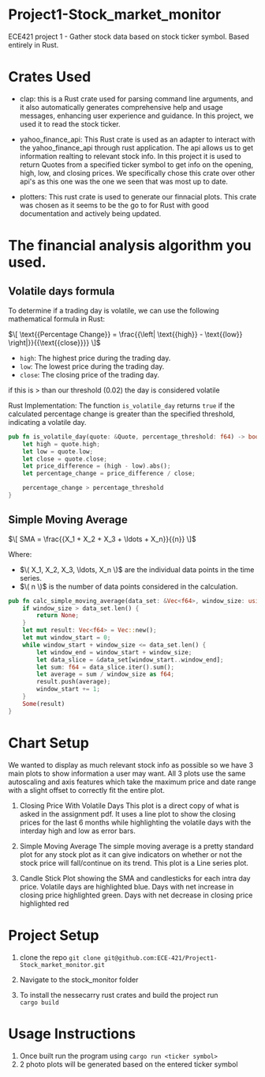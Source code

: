 # Project1-Stock_market_monitor

ECE421 project 1 - Gather stock data based on stock ticker symbol. Based entirely in Rust.

# Crates Used

-   clap: this is a Rust crate used for parsing command line arguments, and it also automatically generates comprehensive help and usage messages, enhancing user experience and guidance. In this project, we used it to read the stock ticker.

- yahoo_finance_api: This Rust crate is used as an adapter to interact with the yahoo_finance_api through rust application. The api allows us to get information realting to relevant stock info. In this project it is used to return Quotes from a specified ticker symbol to get info on the opening, high, low, and closing prices. We specifically chose this crate over other api's as this one was the one we seen that was most up to date.

- plotters: This rust crate is used to generate our finnacial plots. This crate was chosen as it seems to be the go to for Rust with good documentation and actively being updated.

# The financial analysis algorithm you used.

## Volatile days formula

To determine if a trading day is volatile, we can use the following mathematical formula in Rust:

$\[ \text{{Percentage Change}} = \frac{{\left| \text{{high}} - \text{{low}} \right|}}{{\text{{close}}}} \]$

- `high`: The highest price during the trading day.
- `low`: The lowest price during the trading day.
- `close`: The closing price of the trading day.

if this is > than our threshold (0.02) the day is considered volatile

Rust Implementation:
The function `is_volatile_day` returns `true` if the calculated percentage change is greater than the specified threshold, indicating a volatile day.

```rust
pub fn is_volatile_day(quote: &Quote, percentage_threshold: f64) -> bool {
    let high = quote.high;
    let low = quote.low;
    let close = quote.close;
    let price_difference = (high - low).abs();
    let percentage_change = price_difference / close;

    percentage_change > percentage_threshold
}
```

## Simple Moving Average 


$\[ SMA = \frac{{X_1 + X_2 + X_3 + \ldots + X_n}}{{n}} \]$

Where:
- $\( X_1, X_2, X_3, \ldots, X_n \)$ are the individual data points in the time series.
- $\( n \)$ is the number of data points considered in the calculation.

```rust
pub fn calc_simple_moving_average(data_set: &Vec<f64>, window_size: usize) -> Option<Vec<f64>> {
    if window_size > data_set.len() {
        return None;
    }
    let mut result: Vec<f64> = Vec::new();
    let mut window_start = 0;
    while window_start + window_size <= data_set.len() {
        let window_end = window_start + window_size;
        let data_slice = &data_set[window_start..window_end];
        let sum: f64 = data_slice.iter().sum();
        let average = sum / window_size as f64;
        result.push(average);
        window_start += 1;
    }
    Some(result)
}
```


# Chart Setup

We wanted to display as much relevant stock info as possible so we have 3 main plots to show information a user may want. All 3 plots use the same autoscaling and axis features which take the maximum price and date range with a slight offset to correctly fit the entire plot.

1. Closing Price With Volatile Days
    This plot is a direct copy of what is asked in the assignment pdf. It uses a line plot to show the closing prices for the last 6 months while highlighting the volatile days with the interday high and low as error bars.

2. Simple Moving Average
    The simple moving average is a pretty standard plot for any stock plot as it can give indicators on whether or not the stock price will fall/continue on its trend. This plot is a Line series plot.

3. Candle Stick Plot showing the SMA and candlesticks for each intra day price. Volatile days are highlighted blue. Days with net increase in closing price highlighted green. Days with net decrease in closing price highlighted red


# Project Setup

1. clone the repo
```git clone git@github.com:ECE-421/Project1-Stock_market_monitor.git```

2. Navigate to the stock_monitor folder
3. To install the nessecarry rust crates and build the project run  
   ```cargo build```

# Usage Instructions

1. Once built run the program using
   ```cargo run <ticker symbol>```
2. 2 photo plots will be generated based on the entered ticker symbol
